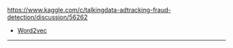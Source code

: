 https://www.kaggle.com/c/talkingdata-adtracking-fraud-detection/discussion/56262

- [Word2vec][2]






---
[2]: https://www.kaggle.com/jingqliu/xgboost-nn-on-small-sample-with-word2vec/notebook
